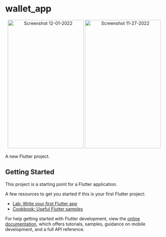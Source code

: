 # wallet_app

<p style="text-align: center;">
<img width="242" height="410" alt="Screenshot 12-01-2022" src="https://github.com/user-attachments/assets/dce8402c-a956-47d4-83c7-e5b11b66e612" />
<img width="242" height="410" alt="Screenshot 11-27-2022" src="https://github.com/user-attachments/assets/972933e5-fe94-4902-be05-fa3ae5425898" />

</p>



A new Flutter project.

## Getting Started

This project is a starting point for a Flutter application.

A few resources to get you started if this is your first Flutter project:

- [Lab: Write your first Flutter app](https://docs.flutter.dev/get-started/codelab)
- [Cookbook: Useful Flutter samples](https://docs.flutter.dev/cookbook)

For help getting started with Flutter development, view the
[online documentation](https://docs.flutter.dev/), which offers tutorials,
samples, guidance on mobile development, and a full API reference.
